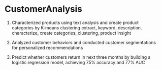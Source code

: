 # CustomerAnalysis
1. Characterized products using text analysis and create product categories by K-means clustering
extract, keyword, description, characterize, create categories, clustering, product insight

2. Analyzed customer behaviors and conducted customer segmentations for personalized recommendations

3. Predict whether customers return in next three months by building a logistic regression model, achieving 75% accuracy and 77% AUC 
